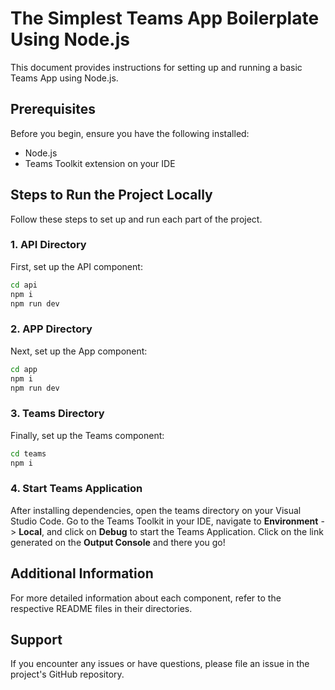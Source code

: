 # The Simplest Teams App Boilerplate Using Node.js

This document provides instructions for setting up and running a basic Teams App using Node.js.

## Prerequisites

Before you begin, ensure you have the following installed:
- Node.js
- Teams Toolkit extension on your IDE

## Steps to Run the Project Locally

Follow these steps to set up and run each part of the project.

### 1. API Directory

First, set up the API component:

```bash
cd api 
npm i
npm run dev
```


### 2. APP Directory

Next, set up the App component:

```bash
cd app 
npm i
npm run dev
```

### 3. Teams Directory

Finally, set up the Teams component:

```bash
cd teams 
npm i
```

### 4. Start Teams Application

After installing dependencies, open the teams directory on your Visual Studio Code. Go to the Teams Toolkit in your IDE, navigate to **Environment** -> **Local**, and click on **Debug** to start the Teams Application. Click on the link generated on the **Output Console** and there you go!

## Additional Information

For more detailed information about each component, refer to the respective README files in their directories.

## Support

If you encounter any issues or have questions, please file an issue in the project's GitHub repository.
